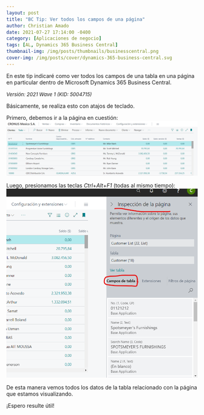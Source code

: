 ```yaml
---
layout: post
title: "BC Tip: Ver todos los campos de una página"
author: Christian Amado
date: 2021-07-27 17:14:00 -0400
category: [Aplicaciones de negocio]
tags: [AL, Dynamics 365 Business Central]
thumbnail-img: /img/posts/thumbnails/businesscentral.png
cover-img: /img/posts/cover/dynamics-365-business-central.svg
---
```


En este tip indicaré como ver todos los campos de una tabla en una página en particular dentro de Microsoft Dynamics 365 Business Central.

<!--more-->
*<font size="2">Versión: 2021 Wave 1 (KID: 5004715)</font>*

Básicamente, se realiza esto con atajos de teclado.

Primero, debemos ir a la página en cuestión:  
![](/img/posts/2021/07/27/field1.png)

Luego, presionamos las teclas *Ctrl*+*Alt*+*F1* (todas al mismo tiempo):  
![](/img/posts/2021/07/27/Field2.png)

De esta manera vemos todos los datos de la tabla relacionado con la página que estamos visualizando.

¡Espero resulte útil!

